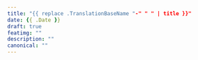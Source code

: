 ```yaml
---
title: "{{ replace .TranslationBaseName "-" " " | title }}"
date: {{ .Date }}
draft: true
featimg: ""
description: ""
canonical: ""
---
```


